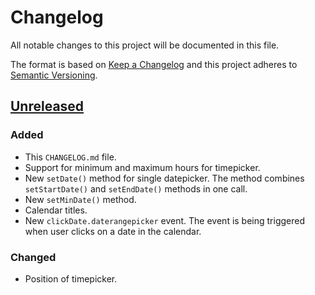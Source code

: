 # Changelog

All notable changes to this project will be documented in this file.

The format is based on [Keep a Changelog](http://keepachangelog.com/en/1.0.0/) and this project adheres to [Semantic Versioning](http://semver.org/spec/v2.0.0.html).

## [Unreleased]

### Added

* This `CHANGELOG.md` file.
* Support for minimum and maximum hours for timepicker.
* New `setDate()` method for single datepicker. The method combines `setStartDate()` and `setEndDate()` methods in one call.
* New `setMinDate()` method.
* Calendar titles.
* New `clickDate.daterangepicker` event. The event is being triggered when user clicks on a date in the calendar.

### Changed

* Position of timepicker.

[Unreleased]: https://github.com/kraftvaerk/bootstrap-daterangepicker/compare/v2.1.25...HEAD
